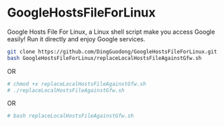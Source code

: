 # GoogleHostsFileForLinux
Google Hosts File For Linux, a Linux shell script  make you access Google easily! Run it directly and enjoy Google services.
```bash
git clone https://github.com/DingGuodong/GoogleHostsFileForLinux.git
bash GoogleHostsFileForLinux/replaceLocalHostsFileAgainstGfw.sh
```
OR
```bash
# chmod +x replaceLocalHostsFileAgainstGfw.sh
# ./replaceLocalHostsFileAgainstGfw.sh
```
OR
```bash
# bash replaceLocalHostsFileAgainstGfw.sh
```
